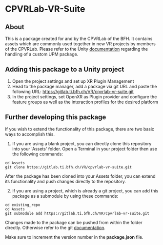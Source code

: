 # CPVRLab-VR-Suite

## About

This is a package created for and by the CPVRLab of the BFH. It contains assets which are commonly used together in new VR projects by members of the CPVRLab.
Please refer to the Unity [documentation](https://docs.unity3d.com/Manual/CustomPackages.html) regarding the handling of a custom UPM package.

## Adding this package to a Unity project

1. Open the project settings and set up XR Plugin Management
2. Head to the package manager, add a package via git URL and paste the following URL: https://gitlab.ti.bfh.ch/VR/cpvrlab-vr-suite.git
3. In the project settings, set OpenXR as Plugin provider and configure the feature groups as well as the interaction profiles for the desired platform

## Further developing this package

If you wish to extend the functionality of this package, there are two basic ways to accomplish this.
1. If you are using a blank project, you can directly clone this repository into your 'Assets' folder. Open a Terminal in your project folder then use the following commands:
```
cd Assets
git clone https://gitlab.ti.bfh.ch/VR/cpvrlab-vr-suite.git
```
After the package has been cloned into your Assets folder, you can extend its functionality and push changes directly to the repository.

2. If you are using a project, which is already a git project, you can add this package as a submodule by using these commands:

```
cd existing_repo
cd Assets
git submodule add https://gitlab.ti.bfh.ch/VR/cpvrlab-vr-suite.git
```

Changes made to the package can be pushed from within the folder directly. Otherwise refer to the git [documentation](https://git-scm.com/book/en/v2/Git-Tools-Submodules).

Make sure to increment the version number in the **package.json** file.
